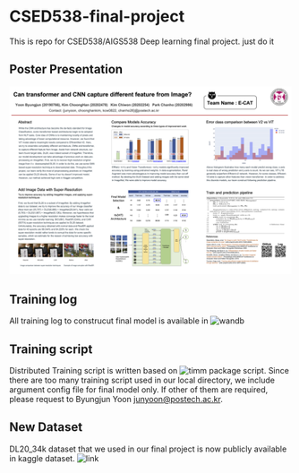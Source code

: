 # CSED538-final-project

This is repo for CSED538/AIGS538 Deep learning final project. 
just do it

## Poster Presentation
![](Final_Poster_E_CAT.png)

## Training log
All training log to construcut final model is available in ![wandb](https://wandb.ai/happyhappy/CSED538-final-project)

## Training script
Distributed Training script is written based on ![timm](https://github.com/rwightman/pytorch-image-models) package script. 
Since there are too many training script used in our local directory, we include argument config file for final model only. 
If other of them are required, please request to Byungjun Yoon <junyoon@postech.ac.kr>. 

## New Dataset
DL20_34k dataset that we used in our final project is now publicly available in kaggle dataset. ![link](https://www.kaggle.com/dataset/15cdd9c76f61641a73805b5c97fbd91b8593665e261d987210af26ad32ae8f83)
